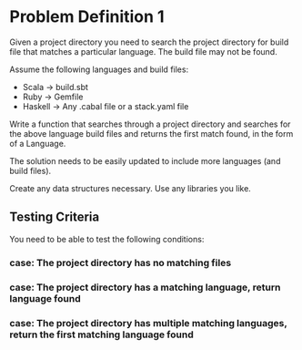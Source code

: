 # Problem Definition 1

Given a project directory you need to search the project directory for build file that matches a particular language. The build file may not be found.

Assume the following languages and build files:
  - Scala   -> build.sbt
  - Ruby    -> Gemfile
  - Haskell -> Any .cabal file or a stack.yaml file

Write a function that searches through a project directory and searches for the above language build files and returns the first match found, in the form of a Language.

The solution needs to be easily updated to include more languages (and build files).

Create any data structures necessary. Use any libraries you like.

## Testing Criteria

You need to be able to test the following conditions:

### case: The project directory has no matching files

### case: The project directory has a matching language, return language found

### case: The project directory has multiple matching languages, return the first matching language found
